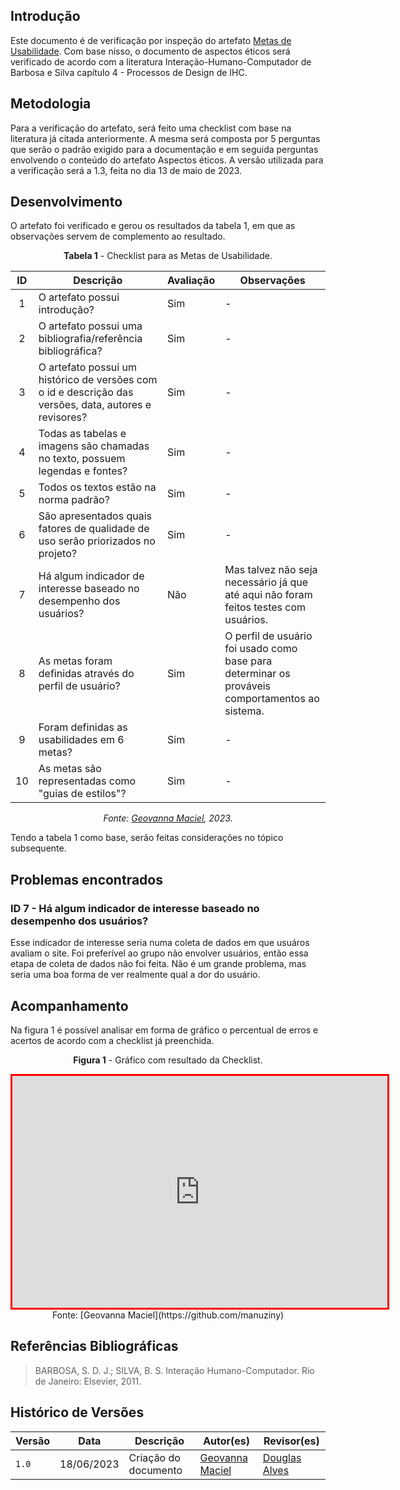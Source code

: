 ## Introdução

Este documento é de verificação por inspeção do artefato [Metas de Usabilidade](https://interacao-humano-computador.github.io/2023.1-BilheteriaDigital/analise-de-requisitos/metas-usabilidade/). Com base nisso, o documento de aspectos éticos será verificado de acordo com a literatura Interação-Humano-Computador de Barbosa e Silva capítulo 4 - Processos de Design de IHC.

## Metodologia

Para a verificação do artefato, será feito uma checklist com base na literatura já citada anteriormente. A mesma será composta por 5 perguntas que serão o padrão exigido para a documentação e em seguida perguntas envolvendo o conteúdo do artefato Aspectos éticos. A versão utilizada para a verificação será a 1.3, feita no dia 13 de maio de 2023.

## Desenvolvimento

O artefato foi verificado e gerou os resultados da tabela 1, em que as observações servem de complemento ao resultado.

<center>

**Tabela 1** - Checklist para as Metas de Usabilidade.

| ID  | Descrição                                                                                              | Avaliação | Observações                                                                                     |
| :-: | ------------------------------------------------------------------------------------------------------ | --------- | ----------------------------------------------------------------------------------------------- |
|  1  | O artefato possui introdução?                                                                          | Sim       | -                                                                                               |
|  2  | O artefato possui uma bibliografia/referência bibliográfica?                                           | Sim       | -                                                                                               |
|  3  | O artefato possui um histórico de versões com o id e descrição das versões, data, autores e revisores? | Sim       | -                                                                                               |
|  4  | Todas as tabelas e imagens são chamadas no texto, possuem legendas e fontes?                           | Sim       | -                                                                                               |
|  5  | Todos os textos estão na norma padrão?                                                                 | Sim       | -                                                                                               |
|  6  | São apresentados quais fatores de qualidade de uso serão priorizados no projeto?                       | Sim       | -                                                                                               |
|  7  | Há algum indicador de interesse baseado no desempenho dos usuários?                                    | Não       | Mas talvez não seja necessário já que até aqui não foram feitos testes com usuários.            |
|  8  | As metas foram definidas através do perfil de usuário?                                                 | Sim       | O perfil de usuário foi usado como base para determinar os prováveis comportamentos ao sistema. |
|  9  | Foram definidas as usabilidades em 6 metas?                                                            | Sim       | -                                                                                               |
| 10  | As metas são representadas como "guias de estilos"?                                                    | Sim       | -                                                                                               |

_Fonte: [Geovanna Maciel](https://github.com/manuziny), 2023._

</center>

Tendo a tabela 1 como base, serão feitas considerações no tópico subsequente.

## Problemas encontrados

### ID 7 - Há algum indicador de interesse baseado no desempenho dos usuários?

Esse indicador de interesse seria numa coleta de dados em que usuáros avaliam o site. Foi preferível ao grupo não envolver usuários, então essa etapa de coleta de dados não foi feita. Não é um grande problema, mas seria uma boa forma de ver realmente qual a dor do usuário.

## Acompanhamento

Na figura 1 é possível analisar em forma de gráfico o percentual de erros e acertos de acordo com a checklist já preenchida.

<center>

**Figura 1** - Gráfico com resultado da Checklist.

<iframe style="border:3px solid red" width="600" height="371" seamless frameborder="0" scrolling="no" src="https://docs.google.com/spreadsheets/d/e/2PACX-1vQy779ylD52ciWCe8vvTJLiL9uQDUd8lfjS6BU8Mjm9y5JizzGyYTWMCDxSWoPJ27Md0DI7w_HFpfeO/pubchart?oid=1425182512&amp;format=interactive"></iframe>Fonte: [Geovanna Maciel](https://github.com/manuziny)

</center>

## Referências Bibliográficas

> BARBOSA, S. D. J.; SILVA, B. S. Interação Humano-Computador. Rio de Janeiro: Elsevier, 2011.

## Histórico de Versões

| Versão | Data       | Descrição            | Autor(es)                                      | Revisor(es)                                  |
| ------ | ---------- | -------------------- | ---------------------------------------------- | -------------------------------------------- |
| `1.0`  | 18/06/2023 | Criação do documento | [Geovanna Maciel](https://github.com/manuziny) | [Douglas Alves](https://github.com/dougalvs) |
